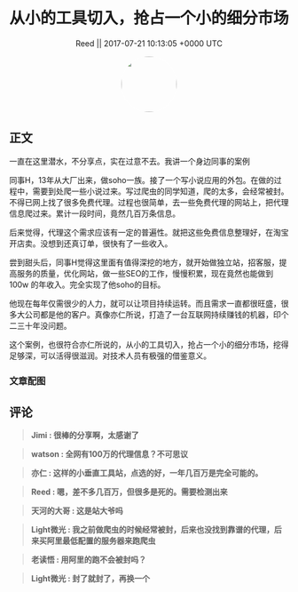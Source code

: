 <h1 align="center">从小的工具切入，抢占一个小的细分市场</h1>




<p align="center">
    <a>Reed || 2017-07-21 10:13:05 &#43;0000 UTC</a>
</p>

<div align="center">
    <img src="https://images.zsxq.com/FhLDsAM2X11G6fGNIpkD2ngXoLMW?e=1590940799&amp;token=kIxbL07-8jAj8w1n4s9zv64FuZZNEATmlU_Vm6zD:3LRs83UWtQlXW8PBOvXQGWa1fn0=" width="100" height="100" style="border:1px solid;border-radius:50%; color:#ffffff"/>
</div>




## 正文

<div>
一直在这里潜水，不分享点，实在过意不去。我讲一个身边同事的案例

同事H，13年从大厂出来，做soho一族。接了一个写小说应用的外包。在做的过程中，需要到处爬一些小说过来。写过爬虫的同学知道，爬的太多，会经常被封。不得已网上找了很多免费代理。过程也很简单，去一些免费代理的网站上，把代理信息爬过来。累计一段时间，竟然几百万条信息。

后来觉得，代理这个需求应该有一定的普遍性。就把这些免费信息整理好，在淘宝开店卖。没想到还真订单，很快有了一些收入。

尝到甜头后，同事H觉得这里面有值得深挖的地方，就开始做独立站，招客服，提高服务的质量，优化网站，做一些SEO的工作，慢慢积累，现在竟然也能做到100w 的年收入。完全实现了他soho的目标。

他现在每年仅需很少的人力，就可以让项目持续运转。而且需求一直都很旺盛，很多大公司都是他的客户。真像亦仁所说，打造了一台互联网持续赚钱的机器，印个二三十年没问题。

这个案例，也很符合亦仁所说的，从小的工具切入，抢占一个小的细分市场，挖得足够深，可以活得很滋润。对技术人员有极强的借鉴意义。
</div>

### 文章配图

<div class="image" align="center">

</div>


## 评论

<div align="left">
<div>

<blockquote >
<span> <strong>Jimi : 很棒的分享啊，太感谢了 </strong></span>
</blockquote>

<blockquote >
<span> <strong>watson : 全网有100万的代理信息？不可思议 </strong></span>
</blockquote>

<blockquote >
<span> <strong>亦仁 : 这样的小垂直工具站，点选的好，一年几百万是完全可能的。 </strong></span>
</blockquote>

<blockquote >
<span> <strong>Reed : 嗯，差不多几百万，但很多是死的。需要检测出来 </strong></span>
</blockquote>

<blockquote >
<span> <strong>天河的大哥 : 这是站大爷吗 </strong></span>
</blockquote>

<blockquote >
<span> <strong>Light微光 : 我之前做爬虫的时候经常被封，后来也没找到靠谱的代理，后来买阿里最低配置的服务器来跑爬虫 </strong></span>
</blockquote>

<blockquote >
<span> <strong>老读悟 : 用阿里的跑不会被封吗？ </strong></span>
</blockquote>

<blockquote >
<span> <strong>Light微光 : 封了就封了，再换一个 </strong></span>
</blockquote>

</div>
</div>